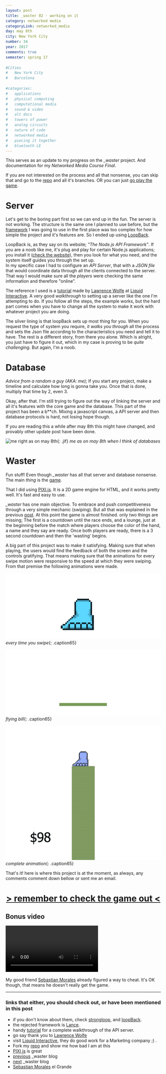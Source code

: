 ```yaml
---
layout: post
title: _waster 02 · working on it
category: networked media
categoryLink: networked_media
day: may 8th
city: New York City
number: 34
year: 2017
comments: true
semester: spring 17

#Cities
#	New York City
#	Barcelona

#categories:
#	applications
#	physical computing 
#	computational media 
#	sound & video 
#	alt docs
#	towers of power 
#	analog circuits 
#	nature of code
#	networked media
#	piecing it together
#	bluetooth LE
---
```


This serves as an update to my progress on the *_waster* project. And documentation for my *Networked Media Course Final*.

If you are not interested on the process and all that nonsense, you can skip that and go to the [repo][a7] and all it's branches. OR you can just [go play the game][a8].

# Server

Let's get to the boring part first so we can end up in the fun. The server is not working. The structure is the same one I planned to use before, but the [framework][a2] I was going to use in the first place was too complex for how simple the project and it's features are. So I ended up using [LoopBack][a3].

LoopBack is, as they say on its website; *"The Node.js API Framework"*. If you are a noob like me, it's plug and play for certain Node.js applications; you install it ([check the website][a3]), then you look for what you need, and the system itself guides you through the set up.
<br> In my specific case I had to configure an *API Server*, that with a *JSON file* that would coordinate data through all the clients connected to the server. That way I would make sure all the *players* were checking the same information and therefore "online".

The reference I used is a [tutorial][a4] made by [Lawrence Wolfe][a5] at [Liquid Interactive][a6]. A very good *walkthrough* to setting up a server like the one I'm attempting to do. If you follow all the steps, the example works, but the hard part comes when you have to change all the system to make it work with whatever project you are doing.

The silver lining is that loopBack sets up most thing for you. When you request the type of system you require, *it walks you through* all the process and sets the Json file according to the characteristics you need and tell it to have. The rest is a different story, from there you alone. Which is alright, you just have to figure it out, which in my case is proving to be *quite challenging*. But again, I'm a noob.

# Database

*Advice from a random a guy (AKA: me);* If you start any project, make a timeline and calculate how long is gonna take you. Once that is done, multiply that time by 2, even 3.

Okay, after that. I'm still trying to figure out the way of linking the server and all it's features with the core game and the database. This part of the project has been a b**ch. Mixing a javascript canvas, a API server and then database protocols is hard, not losing hope though.

If you are reading this a while after may 8th this might have changed, and provably other update post have been done.

![me right as on may 8th](https://media.giphy.com/media/GuLxAZW23YZwY/giphy.gif){: .jif}
*me as on may 8th when I think of databases*

# Waster

Fun stuff! Even though *_waster* has all that server and database nonsense. The main *thing* is the [game][a8].

That I did using [PIXI.js][a9]. It is a 2D game engine for HTML, and it works pretty well. It's fast and easy to use.

*_waster* has one main objective. To embrace and push competitiveness through a very simple mechanic (swiping). But all that was explained in the previous [post][a10]. At this point the game is almost finished. only two things are missing; The first is a countdown until the race ends, and a lounge, just at the beginning before the match where players choose the color of the hand, a name and they say are ready. Once both players are ready, there is a 3 second countdown and then the 'wasting' begins.

A big part of this project was to make it satisfying. Making sure that when playing, the users would find the feedback of both the screen and the controls gratifying. That means making sure that the animations for every swipe motion were responsive to the speed at which they were swiping. From that premise the following animations were made.

![image alt text](/img/thumnailsBlog/34_2.gif)
*every time you swipe*{: .caption65}

![image alt text](/img/thumnailsBlog/34_3.gif)
*flying bill*{: .caption65}

![image alt text](/img/thumnailsBlog/34_4.gif)
*complete animation*{: .caption65}

That's it! here is where this project is at the moment, as always, any comments comment down bellow or sent me an email. 
<h1 style="text-align:center; margin-top:40px;"><a href="http://www.graupuche.info/waster" target="_top">> remember to check the game out <</a></h1>

## Bonus video

<video class="v_512" controls="false" autoplay="autoplay">
<source src="https://graupuche.info/video/34_5.mov" type="video/mp4" />
</video> 

My good friend [Sebastian Morales][a11] already figured a way to cheat. It's OK though, that means he doesn't really get the game.


---

### links that either, you should check out, or have been mentioned in this post

+ if you don't know about them, check [strongloop][a1], and [loopBack][a3].
+ the rejected framework is [Lance][a2].
+ handy [tutorial][a4] for a complete walkthrough of the API server.
+ go say thank you to [Lawrence Wolfe][a5]
+ visit [Liquid Interactive][a6], they do good work for a Marketing company ;) .
+ Fork my [repo][a7] and show me how bad I am at this
+ [PIXI js][a9] is great
+ [previous][a10] _waster blog
+ [next][a12] _waster blog
+ [Sebastian Morales][a11] el Grande 

[a1]:https://strongloop.com
[a2]:http://lance.gg
[a3]:http://loopback.io
[a4]:https://www.liquidint.com/blog/recipe-for-real-time-multiplayer-with-html5-canvas-nodejs-part-1-backend/
[a5]:https://twitter.com/wolfewuz
[a6]:https://www.liquidint.com
[a7]:https://github.com/grauPuche/_waster
[a8]:http://www.graupuche.info/waster
[a9]:http://www.pixijs.com
[a10]:http://blog.graupuche.info/networked%20media/2017/04/13/033.html
[a11]:https://adorevolution.com
[a12]:http://blog.graupuche.info/_projects/2017/05/19/035.html
